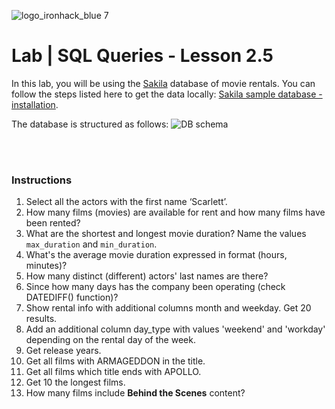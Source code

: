 ![logo_ironhack_blue 7](https://user-images.githubusercontent.com/23629340/40541063-a07a0a8a-601a-11e8-91b5-2f13e4e6b441.png)

# Lab | SQL Queries - Lesson 2.5

In this lab, you will be using the [Sakila](https://dev.mysql.com/doc/sakila/en/) database of movie rentals. You can follow the steps listed here to get the data locally: [Sakila sample database - installation](https://dev.mysql.com/doc/sakila/en/sakila-installation.html).

The database is structured as follows:
![DB schema](https://education-team-2020.s3-eu-west-1.amazonaws.com/data-analytics/database-sakila-schema.png)

<br><br>

### Instructions

1. Select all the actors with the first name ‘Scarlett’.
2. How many films (movies) are available for rent and how many films have been rented?
3. What are the shortest and longest movie duration? Name the values `max_duration` and `min_duration`.
4. What's the average movie duration expressed in format (hours, minutes)?
5. How many distinct (different) actors' last names are there?
6. Since how many days has the company been operating (check DATEDIFF() function)?
7. Show rental info with additional columns month and weekday. Get 20 results.
8. Add an additional column day_type with values 'weekend' and 'workday' depending on the rental day of the week.
9. Get release years.
10. Get all films with ARMAGEDDON in the title.
11. Get all films which title ends with APOLLO.
12. Get 10 the longest films.
13. How many films include **Behind the Scenes** content?
